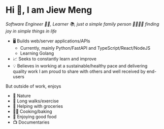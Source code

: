 # Hi :wave:, I am Jiew Meng

*Software Engineer 👨‍💻, Learner 📚, just a simple family person 👨‍👩‍👧‍👦 finding joy in simple things in life*

- 🖥️ Builds web/server applications/APIs
  - Currently, mainly Python/FastAPI and TypeScript/React/NodeJS
  - Learning Golang
- 📈 Seeks to constantly learn and improve
- 💡 Believes in working at a sustainable/healthy pace and delivering quality work I am proud to share with others and well received by end-users

But outside of work, enjoys 

- 🌲 Nature
- 🚶 Long walks/exercise
- 🛒 Helping with groceries
- 👨‍🍳 Cooking/baking
- 🍲 Enjoying good food
- 📺 Documentaries
